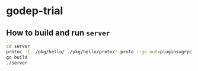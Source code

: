 # godep-trial

## How to build and run `server`

```bash
cd server
protoc -I ./pkg/hello/ ./pkg/hello/proto/*.proto --go_out=plugins=grpc:./pkg/hello
go build
./server
```
